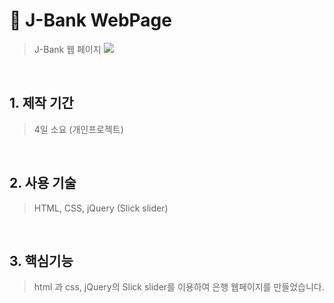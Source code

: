 # :pushpin: J-Bank WebPage
>J-Bank 웹 페이지
><img src="https://user-images.githubusercontent.com/90510192/178151997-457e924b-3da5-43fd-9089-d93180bf947e.png"> 
>
<br />

## 1. 제작 기간 
>4일 소요 (개인프로젝트)

<br />

## 2. 사용 기술
>HTML, CSS, jQuery (Slick slider)

<br />

## 3. 핵심기능 
>html 과 css, jQuery의 Slick slider를 이용하여 은행 웹페이지를 만들었습니다. 
